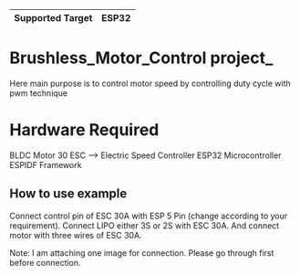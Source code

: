 | Supported Target  | ESP32 | 
| ----------------- | ----- | 

# Brushless_Motor_Control  project_
Here main purpose is to control motor speed by controlling duty cycle with pwm technique

# Hardware Required 
BLDC Motor
30 ESC --> Electric Speed Controller
ESP32 Microcontroller
ESPIDF Framework

## How to use example
Connect control pin of ESC 30A with ESP 5 Pin (change according to your requirement).
Connect LIPO either 3S or 2S with ESC 30A.
And connect motor with three wires of ESC 30A.

Note: I am attaching one image for connection. Please go through first before connection.



